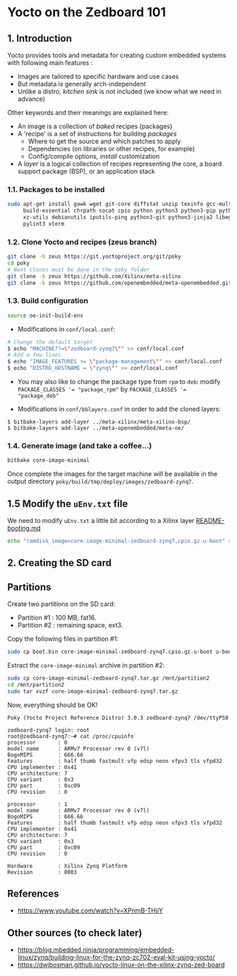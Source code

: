 # Yocto on the Zedboard 101


## 1. Introduction
Yocto provides tools and metadata for creating custom embedded systems with following main features :

- Images are tailored to specific hardware and use cases
- But metadata is generally arch-independent
- Unlike a distro, *kitchen sink* is not included (we know what we need in advance)

Other keywords and their meanings are explained here:

- An image is a collection of *baked* recipes (packages)
- A 'recipe' is a set of instructions for building *packages*
  - Where to get the source and which patches to apply
  - Dependencies (on libraries or other recipes, for example)
  - Config/compile options, *install* customization
- A *layer* is a logical collection of recipes representing the core, a board support package (BSP), or an application stack

### 1.1. Packages to be installed
```bash
sudo apt-get install gawk wget git-core diffstat unzip texinfo gcc-multilib \
     build-essential chrpath socat cpio python python3 python3-pip python3-pexpect \
     xz-utils debianutils iputils-ping python3-git python3-jinja2 libegl1-mesa libsdl1.2-dev \
     pylint3 xterm
```

### 1.2. Clone Yocto and recipes (zeus branch)
```bash
git clone -b zeus https://git.yoctoproject.org/git/poky
cd poky
# Next clones must be done in the poky folder
git clone -b zeus https://github.com/Xilinx/meta-xilinx
git clone -b zeus https://github.com/openembedded/meta-openembedded.git
```

### 1.3. Build configuration
```bash
source oe-init-build-env
```
- Modifications in `conf/local.conf`:

```bash
# Change the default target
$ echo "MACHINE??=\"zedboard-zynq7\"" >> conf/local.conf
# Add a few lines
$ echo "IMAGE_FEATURES += \"package-management\"" >> conf/local.conf
$ echo "DISTRO_HOSTNAME = \"zynq\"" >> conf/local.conf
```

- You may also like to change the package type from `rpm` to `deb`: modify `PACKAGE_CLASSES '= "package_rpm"` by `PACKAGE_CLASSES '= "package_deb"`

- Modifications in `conf/bblayers.conf` in order to add the cloned layers:
```
$ bitbake-layers add-layer ../meta-xilinx/meta-xilinx-bsp/
$ bitbake-layers add-layer ../meta-openembedded/meta-oe/
```
### 1.4. Generate image (and take a coffee...)
```bash
bitbake core-image-minimal
```
Once complete the images for the target machine will be available in the output directory `poky/build/tmp/deploy/images/zedboard-zynq7`.

## 1.5 Modify the `uEnv.txt` file

We need to modify `uEnv.txt` a little bit according to a Xilinx layer [README-booting.md](https://github.com/Xilinx/meta-xilinx/blob/master/meta-xilinx-bsp/README.booting.md#preparing-sdmmc)

```bash
echo "ramdisk_image=core-image-minimal-zedboard-zynq7.cpio.gz.u-boot" >> tmp/deploy/images/zedboard-zynq7/uEnv.txt
```

## 2. Creating the SD card

## Partitions

Create two partitions on the SD card:

- Partition #1 : 100 MB, fat16.
- Partition #2 : remaining space, ext3.

Copy the following files in partition #1:

```bash
sudo cp boot.bin core-image-minimal-zedboard-zynq7.cpio.gz.u-boot u-boot.img uEnv.txt uImage zynq-zed.dtb /mnt/partition1
```

Extract the `core-image-minimal` archive in partition #2:

```bash
sudo cp core-image-minimal-zedboard-zynq7.tar.gz /mnt/partition2
cd /mnt/partition2
sudo tar xvzf core-image-minimal-zedboard-zynq7.tar.gz 
```

Now, everything should be OK!

```
Poky (Yocto Project Reference Distro) 3.0.3 zedboard-zynq7 /dev/ttyPS0

zedboard-zynq7 login: root
root@zedboard-zynq7:~# cat /proc/cpuinfo 
processor       : 0
model name      : ARMv7 Processor rev 0 (v7l)
BogoMIPS        : 666.66
Features        : half thumb fastmult vfp edsp neon vfpv3 tls vfpd32 
CPU implementer : 0x41
CPU architecture: 7
CPU variant     : 0x3
CPU part        : 0xc09
CPU revision    : 0

processor       : 1
model name      : ARMv7 Processor rev 0 (v7l)
BogoMIPS        : 666.66
Features        : half thumb fastmult vfp edsp neon vfpv3 tls vfpd32 
CPU implementer : 0x41
CPU architecture: 7
CPU variant     : 0x3
CPU part        : 0xc09
CPU revision    : 0

Hardware        : Xilinx Zynq Platform
Revision        : 0003
```

## References
- https://www.youtube.com/watch?v=XPnmB-THjiY

## Other sources (to check later)
- https://blog.mbedded.ninja/programming/embedded-linux/zynq/building-linux-for-the-zynq-zc702-eval-kit-using-yocto/
- https://dwjbosman.github.io/yocto-linux-on-the-xilinx-zynq-zed-board

